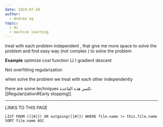 ```yaml
---
date: 2024-07-29
author:
  - Andrew ng
topic:
  - Ai
  - machine learning
---
```

treat with each problem independent , that give me more space to solve the problem and find easy way (not complex ) to solve the problem 

**Example**
optimize cost function (J )
	gradient descent 

Not overfitting 
	regularization 


when solve the problem we treat with each other independently   

there are some techniques  تكسر هذه القاعدة  
[[Regularization#Early stopping]]


----
LINKS TO THIS PAGE 
```dataview
LIST FROM ([[#]]) OR outgoing([[#]]) WHERE file.name != this.file.name SORT file.name ASC 
```

